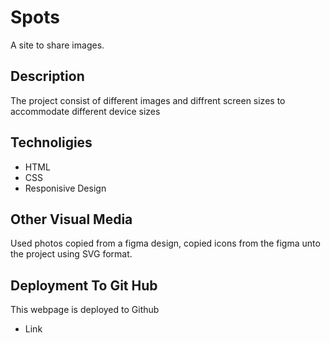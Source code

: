 # Spots

A site to share images.

## Description

The project consist of different images and diffrent screen sizes to accommodate different device sizes

## Technoligies

- HTML
- CSS
- Responisive Design

## Other Visual Media

Used photos copied from a figma design, copied icons from the figma unto the project using SVG format.

## Deployment To Git Hub

This webpage is deployed to Github

- Link
